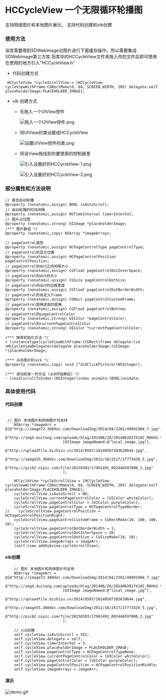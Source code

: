 # HCCycleView 一个无限循环轮播图
支持网络图片和本地图片展示。
支持代码创建和xib创建
### 使用方法
该库需要用到SDWebImage对图片进行下载缓存操作，所以需要集成SDWebImage第三方库
将库中的HCCycleView文件夹拖入你的文件后即可使用
在使用的地方引入“HCCycleView.h”
- 代码创建方式

```objc
 HCCycleView *cycleScrollView = [HCCycleView cycleViewWithFrame:CGRectMake(0, 64, SCREEN_WIDTH, 205) delegate:self placeholderImage:PLACEHOLDER_IMAGE];

```

- xib 创建方式

    - 先拖入一个UIView控件
        
        ![拖入一个UIVIew控件.png](http://upload-images.jianshu.io/upload_images/641084-8a4389ae3f8e1b89.png?imageMogr2/auto-orient/strip%7CimageView2/2/w/1240)

    - 将UIView的类设置成HCCycleView

        ![设置UIView控件的类.png](http://upload-images.jianshu.io/upload_images/641084-2d2df7b943550903.png?imageMogr2/auto-orient/strip%7CimageView2/2/w/1240)

    - 将该View拖线到你要使用的控制器里

        ![引入设置好的HCCycleView-1.png](http://upload-images.jianshu.io/upload_images/641084-2604fa37de8b2f1d.png?imageMogr2/auto-orient/strip%7CimageView2/2/w/1240)

        ![引入设置好的HCCycleView-2.png](http://upload-images.jianshu.io/upload_images/641084-2df4a54e15d683b4.png?imageMogr2/auto-orient/strip%7CimageView2/2/w/1240)


### 部分属性和方法说明

```objc
// 是否自动轮播
@property (nonatomic,assign) BOOL isAutoScroll;
// 自动轮播的时间间隔
@property (nonatomic,assign) NSTimeInterval timerInterVal;
// 图片占位图
@property (nonatomic,strong) UIImage *placeholderImage;
/*** 图片数组 */
@property (nonatomic,copy) NSArray *imageArrays;

// pageControl类型
@property (nonatomic,assign) HCPageControlType pageControlType;
// pageControl的显示位置
@property (nonatomic,assign) HCPageControlPosition pageControlPosition;
// pageControl的dot之间间隔大小
@property (nonatomic,assign) CGFloat pageControlDotInterSpace;
// pageControl的dot的大小
@property (nonatomic,assign) CGSize pageControlDotSize;
// pageControl的dot的边框宽度
@property (nonatomic,assign) CGFloat pageControlDotBorderWidth;
// pageControl的自定义frame
@property (nonatomic,assign) CGRect pageControlCustomFrame;
// pageControl距离底部的距离
@property (nonatomic,assign) CGFloat pageControlBottom;
// pageControl的pageControlColor
@property (nonatomic,strong) UIColor *pageControlColor;
// pageControl的currentPageControlColor
@property (nonatomic,strong) UIColor *currentPageControlColor;

/*** 推荐初始化方法 */
+ (instancetype)cycleViewWithFrame:(CGRect)frame delegate:(id <HCCycleViewDelegate>)delegate placeholderImage:(UIImage *)placeholderImage;

/*** 点击图片Block */
@property (nonatomic,copy) void (^didClickPicture)(NSInteger);

/*** 滚动到某一页方法 (从0开始算起) */
- (void)scrollToIndex:(NSInteger)index animate:(BOOL)animate;
```

### 具体使用代码
#### 代码创建
```objc

 // 图片 本地图片和网络图片均支持
    NSArray *imageArr = @[@"http://image72.360doc.com/DownloadImg/2014/04/2301/40991904_7.jpg",
                          @"http://img4.duitang.com/uploads/blog/201406/28/20140628174102_R8Hhd.thumb.700_0.jpeg",
                          [UIImage imageNamed:@"local_image.jpg"],
                          @"http://uploadfile.bizhizu.cn/2014/0507/20140507103639644.jpg",
                          @"http://image55.360doc.com/DownloadImg/2012/10/2517/27773420_5.jpg",
                          @"http://pic62.nipic.com/file/20150303/17961491_092446597000_2.jpg"
                          ];
    
    HCCycleView *cycleScrollView = [HCCycleView cycleViewWithFrame:CGRectMake(0, 64, SCREEN_WIDTH, 205) delegate:self placeholderImage:PLACEHOLDER_IMAGE];
    cycleScrollView.isAutoScroll = NO;
    cycleScrollView.currentPageControlColor = [UIColor whiteColor];
    cycleScrollView.pageControlColor = [UIColor purpleColor];
    cycleScrollView.pageControlType = HCPageControlTypeBorder;
//    cycleScrollView.pageControlPosition = HCPageControlPositionRight;
    cycleScrollView.pageControlCustomFrame = CGRectMake(10, 180, 100, 20);
    cycleScrollView.pageControlDotBorderWidth = 1;
    cycleScrollView.pageControlDotInterSpace = 20;
    cycleScrollView.pageControlDotSize = CGSizeMake(10, 10);
    cycleScrollView.imageArrays = imageArr;
    [self.view addSubview:cycleScrollView];
```

#### xib创建
```objc
    // 图片 本地图片和网络图片均支持
    NSArray *imageArr = @[@"http://image72.360doc.com/DownloadImg/2014/04/2301/40991904_7.jpg",
                          @"http://img4.duitang.com/uploads/blog/201406/28/20140628174102_R8Hhd.thumb.700_0.jpeg",
                          [UIImage imageNamed:@"local_image.jpg"],
                          @"http://uploadfile.bizhizu.cn/2014/0507/20140507103639644.jpg",
                          @"http://image55.360doc.com/DownloadImg/2012/10/2517/27773420_5.jpg",
                          @"http://pic62.nipic.com/file/20150303/17961491_092446597000_2.jpg"
                          ];

    // xib创建
    self.cycleView.isAutoScroll = YES;
    self.cycleView.delegate = self;
    self.cycleView.timerInterVal = 5;
    self.cycleView.placeholderImage = PLACEHOLDER_IMAGE;
    self.cycleView.pageControlType = HCPageControlTypeNone;
    self.cycleView.currentPageControlColor = [UIColor whiteColor];
    self.cycleView.pageControlColor = [UIColor purpleColor];
    self.cycleView.pageControlPosition = HCPageControlPositionMiddle;
    self.cycleView.imageArrays = imageArr;
```

#### 演示

![demo.gif](http://upload-images.jianshu.io/upload_images/641084-36e9180545a0c7fa.gif?imageMogr2/auto-orient/strip)


